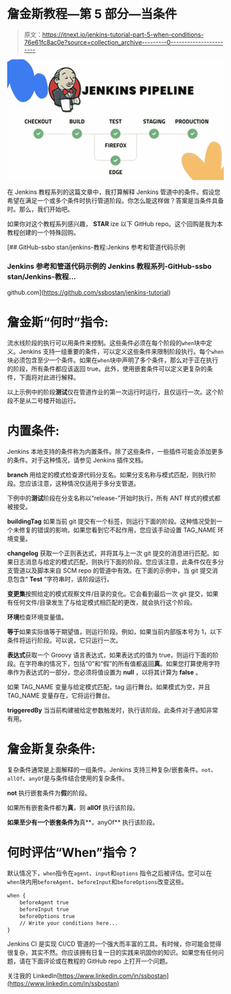 # 詹金斯教程—第 5 部分—当条件

> 原文：<https://itnext.io/jenkins-tutorial-part-5-when-conditions-76e61fc8ac0e?source=collection_archive---------0----------------------->

![](img/c518273176f996c36d381a98cf53ea9a.png)

在 Jenkins 教程系列的这篇文章中，我打算解释 Jenkins 管道中的条件。假设您希望在满足一个或多个条件时执行管道阶段。你怎么能这样做？答案是当条件具备时。那么，我们开始吧。

如果你对这个教程系列感兴趣， **STAR** ize 以下 GitHub repo。这个回购是我为本教程创建的一个特殊回购。

[](https://github.com/ssbostan/jenkins-tutorial) [## GitHub-ssbo stan/jenkins-教程:Jenkins 参考和管道代码示例

### Jenkins 参考和管道代码示例的 Jenkins 教程系列-GitHub-ssbo stan/Jenkins-教程…

github.com](https://github.com/ssbostan/jenkins-tutorial) 

# 詹金斯“何时”指令:

流水线阶段的执行可以用条件来控制。这些条件必须在每个阶段的`when`块中定义。Jenkins 支持一组重要的条件，可以定义这些条件来限制阶段执行。每个`when`块必须包含至少一个条件。如果在`when`块中声明了多个条件，那么对于正在执行的阶段，所有条件都应该返回 true。此外，使用嵌套条件可以定义更复杂的条件，下面将对此进行解释。

以上示例中的阶段**测试**仅在管道作业的第一次运行时运行，且仅运行一次。这个阶段不是从二号楼开始运行。

# 内置条件:

Jenkins 本地支持的条件称为内置条件。除了这些条件，一些插件可能会添加更多的条件。对于这种情况，请参见 Jenkins 插件文档。

**branch** 用给定的模式检查源代码分支名。如果分支名称与模式匹配，则执行阶段。您应该注意，这种情况仅适用于多分支管道。

下例中的**测试**阶段在分支名称以“release-”开始时执行，所有 ANT 样式的模式都被接受。

**buildingTag** 如果当前 git 提交有一个标签，则运行下面的阶段。这种情况受到一个未修复的错误的影响，如果您看到它不起作用，您应该手动设置 TAG_NAME 环境变量。

**changelog** 获取一个正则表达式，并将其与上一次 git 提交的消息进行匹配。如果日志消息与给定的模式匹配，则执行下面的阶段。您应该注意，此条件仅在多分支管道以及脚本来自 SCM repo 的管道中有效。在下面的示例中，当 git 提交消息包含“ **Test** ”字符串时，该阶段运行。

**变更集**按照给定的模式观察文件/目录的变化。它会看到最后一次 git 提交，如果有任何文件/目录发生了与给定模式相匹配的更改，就会执行这个阶段。

**环境**检查环境变量值。

**等于**如果实际值等于期望值，则运行阶段。例如，如果当前内部版本号为 1，以下条件将运行阶段。可以说，它只运行一次。

**表达式**获取一个 Groovy 语言表达式，如果表达式的值为 true，则运行下面的阶段。在字符串的情况下，包括“0”和“假”的所有值都返回**真**。如果您打算使用字符串作为表达式的一部分，您必须将值设置为 **null** ，以将其计算为 **false** 。

如果 TAG_NAME 变量与给定模式匹配，tag 运行舞台。如果模式为空，并且 TAG_NAME 变量存在，它将运行舞台。

**triggeredBy** 当当前构建被给定参数触发时，执行该阶段。此条件对于通知非常有用。

# 詹金斯复杂条件:

复杂条件通常是上面解释的一组条件。Jenkins 支持三种复杂/嵌套条件。`not`、`allOf`、`anyOf`是与条件结合使用的复杂条件。

**not** 执行嵌套条件为**假**的阶段。

如果所有嵌套条件都为**真**，则 **allOf** 执行该阶段。

**如果至少有一个嵌套条件为**真**，anyOf** 执行该阶段。

# 何时评估“When”指令？

默认情况下，`when`指令在`agent`、`input`和`options` 指令之后被评估。您可以在`when`块内用`beforeAgent`、`beforeInput`和`beforeOptions`改变这些。

```
when {
    beforeAgent true
    beforeInput true
    beforeOptions true
    // Write your conditions here...
}
```

Jenkins CI 是实现 CI/CD 管道的一个强大而丰富的工具。有时候，你可能会觉得很复杂，其实不然。你应该拥有日复一日的实践来巩固你的知识。如果您有任何问题，请在下面评论或在教程的 GitHub repo 上打开一个问题。

关注我的 LinkedIn[https://www.linkedin.com/in/ssbostan](https://www.linkedin.com/in/ssbostan)